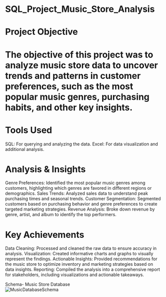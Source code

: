 # SQL_Project_Music_Store_Analysis

# Project Objective

# The objective of this project was to analyze music store data to uncover trends and patterns in customer preferences, such as the most popular music genres, purchasing habits, and other key insights.

# Tools Used
 SQL: For querying and analyzing the data.
 Excel: For data visualization and additional analysis.
# Analysis & Insights
Genre Preferences: Identified the most popular music genres among customers, highlighting which genres are favored in different regions or demographics.
 Sales Trends: Analyzed sales data to understand peak purchasing times and seasonal trends.
 Customer Segmentation: Segmented customers based on purchasing behavior and genre preferences to create targeted marketing strategies.
 Revenue Analysis: Broke down revenue by genre, artist, and album to identify the top performers.
# Key Achievements
 Data Cleaning: Processed and cleaned the raw data to ensure accuracy in analysis.
 Visualization: Created informative charts and graphs to visually represent the findings.
 Actionable Insights: Provided recommendations for the music store to optimize inventory and marketing strategies based on data insights.
 Reporting: Compiled the analysis into a comprehensive report for stakeholders, including visualizations and actionable takeaways.

Schema- Music Store Database  
![MusicDatabaseSchema](https://user-images.githubusercontent.com/112153548/213707717-bfc9f479-52d9-407b-99e1-e94db7ae10a3.png)
